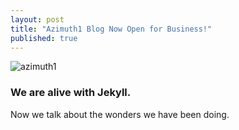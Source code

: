 ```yaml
---
layout: post
title: "Azimuth1 Blog Now Open for Business!"
published: true
---
```


![azimuth1](http://azimuth1.github.io/azimuth1-website/images/main_logo.png)
### We are alive with Jekyll.

Now we talk about the wonders we have been doing.
